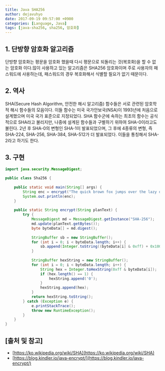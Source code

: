 ```yaml
---
title: Java SHA256
author: dejavuhyo
date: 2017-09-19 09:57:00 +0900
categories: [Language, Java]
tags: [java-sha256, sha256, 암호화]
---
```


## 1. 단방향 암호화 알고리즘
단방향 암호화는 평문을 암호화 했을때 다시 평문으로 되돌리는 것(복호화)을 할 수 없는 암호화 이다.많이 사용하고 있는 알고리즘은 SHA256 암호화이며 주로 사용자의 패스워드에 사용하는데, 패스워드의 경우 복호화해서 식별할 필요가 없기 때문이다.

## 2. 역사
SHA(Secure Hash Algorithm, 안전한 해시 알고리즘) 함수들은 서로 관련된 암호학적 해시 함수들의 모음이다. 이들 함수는 미국 국가안보국(NSA)이 1993년에 처음으로 설계했으며 미국 국가 표준으로 지정되었다. SHA 함수군에 속하는 최초의 함수는 공식적으로 SHA라고 불리지만, 나중에 설계된 함수들과 구별하기 위하여 SHA-0이라고도 불린다. 2년 후 SHA-0의 변형인 SHA-1이 발표되었으며, 그 후에 4종류의 변형, 즉 SHA-224, SHA-256, SHA-384, SHA-512가 더 발표되었다. 이들을 통칭해서 SHA-2라고 하기도 한다.

## 3. 구현

```java
import java.security.MessageDigest;
 
public class Sha256 {
 
    public static void main(String[] args) {
        String enc = encrypt("The quick brown fox jumps over the lazy dog");
        System.out.println(enc);
    }
 
    public static String encrypt(String planText) {
        try {
            MessageDigest md = MessageDigest.getInstance("SHA-256");
            md.update(planText.getBytes());
            byte byteData[] = md.digest();
 
            StringBuffer sb = new StringBuffer();
            for (int i = 0; i < byteData.length; i++) {
                sb.append(Integer.toString((byteData[i] & 0xff) + 0x100, 16).substring(1));
            }
 
            StringBuffer hexString = new StringBuffer();
            for (int i = 0; i < byteData.length; i++) {
                String hex = Integer.toHexString(0xff & byteData[i]);
                if (hex.length() == 1) {
                    hexString.append('0');
                }
                hexString.append(hex);
            }
            return hexString.toString();
        } catch (Exception e) {
            e.printStackTrace();
            throw new RuntimeException();
        }
    }
}
```

## [출처 및 참고]
* [https://ko.wikipedia.org/wiki/SHA](https://ko.wikipedia.org/wiki/SHA)
* [https://blog.kindler.io/java-encrypt/](https://blog.kindler.io/java-encrypt/)
